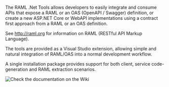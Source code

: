 The RAML .Net Tools allows developers to easily integrate and consume APIs that expose a RAML or an OAS (OpenAPI / Swagger) definition, or create a new ASP.NET Core or WebAPI implementations using a contract first approach from a RAML or an OAS definition.

See <http://raml.org> for information on RAML (RESTful API Markup Language).

The tools are provided as a Visual Studio extension, allowing simple and natural integration of RAML/OAS into a normal development workflow.

A single installation package provides support for both client, service code-generation and RAML extraction scenarios.

![Check the documentation on the Wiki](wiki)